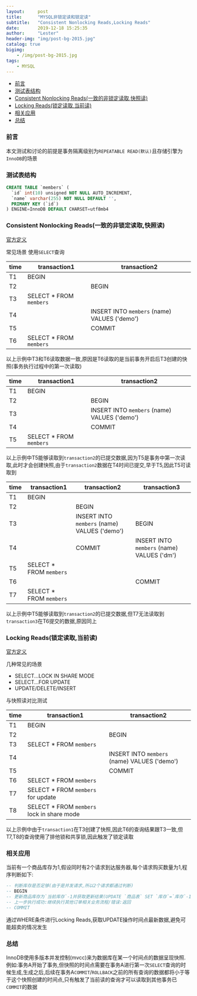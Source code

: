 ```yaml
---
layout:     post
title:      "MYSQL非锁定读和锁定读"
subtitle:   "Consistent Nonlocking Reads,Locking Reads"
date:       2019-12-18 15:25:35
author:     "Lester"
header-img: "img/post-bg-2015.jpg"
catalog: true
bigimg:
    - /img/post-bg-2015.jpg
tags:
    - MYSQL
---
```


- [前言](#%e5%89%8d%e8%a8%80)
- [测试表结构](#%e6%b5%8b%e8%af%95%e8%a1%a8%e7%bb%93%e6%9e%84)
- [Consistent Nonlocking Reads(一致的非锁定读取,快照读)](#consistent-nonlocking-reads%e4%b8%80%e8%87%b4%e7%9a%84%e9%9d%9e%e9%94%81%e5%ae%9a%e8%af%bb%e5%8f%96%e5%bf%ab%e7%85%a7%e8%af%bb)
- [Locking Reads(锁定读取,当前读)](#locking-reads%e9%94%81%e5%ae%9a%e8%af%bb%e5%8f%96%e5%bd%93%e5%89%8d%e8%af%bb)
- [相关应用](#%e7%9b%b8%e5%85%b3%e5%ba%94%e7%94%a8)
- [总结](#%e6%80%bb%e7%bb%93)

### 前言
本文测试和讨论的前提是事务隔离级别为`REPEATABLE READ(默认)`且存储引擎为`InnoDB`的场景

### 测试表结构
```sql
CREATE TABLE `members` (
  `id` int(10) unsigned NOT NULL AUTO_INCREMENT,
  `name` varchar(255) NOT NULL DEFAULT '',
  PRIMARY KEY (`id`)
) ENGINE=InnoDB DEFAULT CHARSET=utf8mb4
```


### Consistent Nonlocking Reads(一致的非锁定读取,快照读)
[官方定义](https://dev.mysql.com/doc/refman/5.7/en/innodb-consistent-read.html)

常见场景
使用`SELECT`查询

|time|transaction1|transaction2|
|-|-|-|
|T1|BEGIN||
|T2||BEGIN|
|T3|SELECT * FROM `members`||
|T4||INSERT INTO `members` (name) VALUES ('demo')|
|T5||COMMIT|
|T6|SELECT * FROM `members`||

以上示例中T3和T6读取数据一致,原因是T6读取的是当前事务开启后T3创建的快照(事务执行过程中的第一次读取)

|time|transaction1|transaction2|
|-|-|-|
|T1|BEGIN||
|T2||BEGIN|
|T3||INSERT INTO `members` (name) VALUES ('demo')|
|T4||COMMIT|
|T5|SELECT * FROM `members`||

以上示例中T5能够读取到`transaction2`的已提交数据,因为T5是事务中第一次读取,此时才会创建快照,由于`transaction2`数据在T4时间已提交,早于T5,因此T5可读取到

|time|transaction1|transaction2|transaction3|
|-|-|-|-|
|T1|BEGIN|||
|T2||BEGIN||
|T3||INSERT INTO `members` (name) VALUES ('demo')|BEGIN|
|T4||COMMIT|INSERT INTO `members` (name) VALUES ('dm')|
|T5|SELECT * FROM `members`|||
|T6|||COMMIT|
|T7|SELECT * FROM `members`|||

以上示例中T5能够读取到`transaction2`的已提交数据,但T7无法读取到`transaction3`在T6提交的数据,原因同上

### Locking Reads(锁定读取,当前读)
[官方定义](https://dev.mysql.com/doc/refman/5.7/en/innodb-locking-reads.html)

几种常见的场景
- SELECT...LOCK IN SHARE MODE
- SELECT...FOR UPDATE
- UPDATE/DELETE/INSERT

与快照读对比测试

|time|transaction1|transaction2|
|-|-|-|
|T1|BEGIN||
|T2||BEGIN|
|T3|SELECT * FROM `members`||
|T4||INSERT INTO `members` (name) VALUES ('demo')|
|T5||COMMIT|
|T6|SELECT * FROM `members`||
|T7|SELECT * FROM `members` for update||
|T8|SELECT * FROM `members` lock in share mode||

以上示例中由于`transaction1`在T3创建了快照,因此T6的查询结果跟T3一致,但T7,T8的查询使用了排他锁和共享锁,因此触发了锁定读取

### 相关应用
当前有一个商品库存为1,假设同时有2个请求到达服务器,每个请求购买数量为1,程序判断如下:

```sql
-- 判断库存是否足够(由于是并发请求,所以2个请求都通过判断)
-- BEGIN
-- 更新商品库存为`当前库存`-1并获取更新结果(UPDATE `商品表` SET `库存`=`库存`-1 WHERE `库存`>1)
-- 上一步执行成功:继续执行其他订单相关业务流程/错误:返回
-- COMMIT
```

通过WHERE条件进行Locking Reads,获取UPDATE操作时间点最新数据,避免可能超卖的情况发生

### 总结
InnoDB使用多版本并发控制(mvcc)来为数据库在某一个时间点的数据呈现快照.
例如:事务A开始了事务,但快照的时间点需要在事务A进行第一次`SELECT`查询的时候生成,生成之后,后续在事务A`COMMIT`/`ROLLBACK`之前的所有查询的数据都将小于等于这个快照创建的时间点,只有触发了当前读的查询才可以读取到其他事务已`COMMIT`的数据